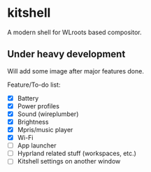 # kitshell

A modern shell for WLroots based compositor.

## Under heavy development

Will add some image after major features done.

Feature/To-do list:

- [X] Battery
- [X] Power profiles
- [X] Sound (wireplumber)
- [X] Brightness
- [X] Mpris/music player
- [X] Wi-Fi
- [ ] App launcher
- [ ] Hyprland related stuff (workspaces, etc.)
- [ ] Kitshell settings on another window  

